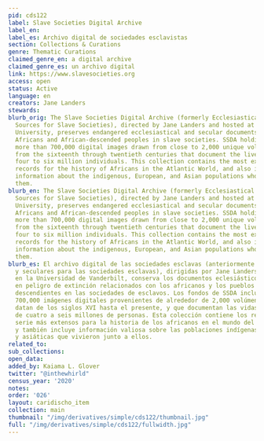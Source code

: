 ```yaml
---
pid: cds122
label: Slave Societies Digital Archive
label_en:
label_es: Archivo digital de sociedades esclavistas
section: Collections & Curations
genre: Thematic Curations
claimed_genre_en: a digital archive
claimed_genre_es: un archivo digital
link: https://www.slavesocieties.org
access: open
status: Active
language: en
creators: Jane Landers
stewards:
blurb_orig: The Slave Societies Digital Archive (formerly Ecclesiastical and Secular
  Sources for Slave Societies), directed by Jane Landers and hosted at Vanderbilt
  University, preserves endangered ecclesiastical and secular documents related to
  Africans and African-descended peoples in slave societies. SSDA holdings include
  more than 700,000 digital images drawn from close to 2,000 unique volumes dating
  from the sixteenth through twentieth centuries that document the lives of an estimated
  four to six million individuals. This collection contains the most extensive serial
  records for the history of Africans in the Atlantic World, and also includes valuable
  information about the indigenous, European, and Asian populations who lived alongside
  them.
blurb_en: The Slave Societies Digital Archive (formerly Ecclesiastical and Secular
  Sources for Slave Societies), directed by Jane Landers and hosted at Vanderbilt
  University, preserves endangered ecclesiastical and secular documents related to
  Africans and African-descended peoples in slave societies. SSDA holdings include
  more than 700,000 digital images drawn from close to 2,000 unique volumes dating
  from the sixteenth through twentieth centuries that document the lives of an estimated
  four to six million individuals. This collection contains the most extensive serial
  records for the history of Africans in the Atlantic World, and also includes valuable
  information about the indigenous, European, and Asian populations who lived alongside
  them.
blurb_es: El archivo digital de las sociedades esclavas (anteriormente fuentes eclesiásticas
  y seculares para las sociedades esclavas), dirigidas por Jane Landers y organizadas
  en la Universidad de Vanderbilt, conserva los documentos eclesiásticos y seculares
  en peligro de extinción relacionados con los africanos y los pueblos africanos y
  descendientes en las sociedades de esclavos. Los fondos de SSDA incluyen más de
  700,000 imágenes digitales provenientes de alrededor de 2,000 volúmenes únicos que
  datan de los siglos XVI hasta el presente, y que documentan las vidas de un estimado
  de cuatro a seis millones de personas. Esta colección contiene los registros en
  serie más extensos para la historia de los africanos en el mundo del Atlántico,
  y también incluye información valiosa sobre las poblaciones indígenas, europeas
  y asiáticas que vivieron junto a ellos.
related_to:
sub_collections:
open_data:
added_by: Kaiama L. Glover
twitter: "@inthewhirld"
census_year: '2020'
notes:
order: '026'
layout: caridischo_item
collection: main
thumbnail: "/img/derivatives/simple/cds122/thumbnail.jpg"
full: "/img/derivatives/simple/cds122/fullwidth.jpg"
---
```

